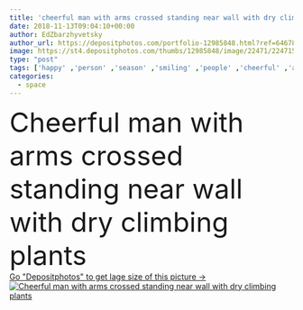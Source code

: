 ```yaml
---
title: 'cheerful man with arms crossed standing near wall with dry climbing plants'
date: 2018-11-13T09:04:10+00:00
author: EdZbarzhyvetsky
author_url: https://depositphotos.com/portfolio-12985848.html?ref=64678756
image: https://st4.depositphotos.com/thumbs/12985848/image/22471/224715296/api_thumb_450.jpg?forcejpeg=true
type: "post"
tags: ['happy' ,'person' ,'season' ,'smiling' ,'people' ,'cheerful' ,'autumn' ,'caucasian' ,'smile' ,'plants' ,'flora' ,'male' ,'man' ,'scarf' ,'coat' ,'urban' ,'wall' ,'street' ,'dry' ,'branches' ,'climbing' ,'glasses' ,'handsome' ,'positive' ,'berries' ,'outerwear' ,'copy space' ,'selective focus' ,'Arms Crossed' ]
categories: 
  - space
---
```

<div aling="center">
            <font size="60"> Cheerful man with arms crossed standing near wall with dry climbing plants</font>   
</div>
<div>
    <a href='https://st4.depositphotos.com/thumbs/12985848/image/22471/224715296/api_thumb_450.jpg?forcejpeg=true?ref=64678756' target=_blank > Go "Depositphotos" to get lage size of this picture ->
        <img href='https://st4.depositphotos.com/thumbs/12985848/image/22471/224715296/api_thumb_450.jpg?forcejpeg=true?ref=64678756' src='https://st4.depositphotos.com/12985848/22471/i/950/depositphotos_224715296-stock-photo-cheerful-man-arms-crossed-standing.jpg?forcejpeg=true' alt='Cheerful man with arms crossed standing near wall with dry climbing plants' >
    </a>
</div>
